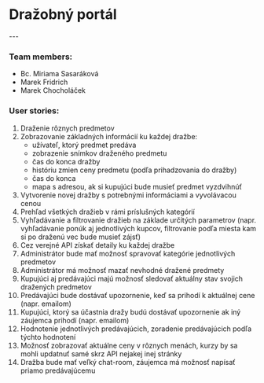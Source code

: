 ﻿<h1>Dražobný portál</h1> 
---

<h3>Team members:</h3>
<ul>
	<li> Bc. Miriama Sasaráková</li>
	<li> Marek Fridrich</li>
	<li> Marek Chocholáček</li>
</ul>

<h3>User stories: </h3>

<ol> 
	<li> Draženie rôznych predmetov </li>
	<li> Zobrazovanie základných informácií ku každej dražbe: 
		<ul>
			<li> užívateľ, ktorý predmet predáva </li>
			<li> zobrazenie snímkov draženého predmetu </li>
			<li> čas do konca dražby </li>
			<li> históriu zmien ceny predmetu (podľa prihadzovania do dražby)</li>
			<li> čas do konca</li>
			<li> mapa s adresou, ak si kupujúci bude musieť predmet vyzdvihnúť</li>
		</ul>
	</li>
	<li> Vytvorenie novej dražby s potrebnými informáciami a vyvolávacou cenou </li>
	<li> Prehľad všetkých dražieb v rámi príslušných kategórií </li> 
	<li> Vyhľadávanie a filtrovanie dražieb na základe určitých parametrov (napr. vyhľadávanie ponúk aj jednotlivých kupcov, filtrovanie podľa miesta kam si po draženú vec bude musieť zájsť)</li>
	<li> Cez verejné API získať detaily ku každej dražbe </li>
	<li> Administrátor bude mať možnosť spravovať kategórie jednotlivých predmetov</li>
	<li> Administrátor má možnosť mazať nevhodné dražené predmety</li>
	<li> Kupujúci aj predávajúci majú možnosť sledovať aktuálny stav svojich dražených predmetov </li>
	<li> Predávajúci bude dostávať upozornenie, keď sa prihodí k aktuálnej cene (napr. emailom)</li>
	<li> Kupujúci, ktorý sa účastnia dražy budú dostávať upozornenie ak iný záujemca prihodí (napr. emailom)</li>
	<li> Hodnotenie jednotlivých predávajúcich, zoradenie predávajúcich podľa týchto hodnotení</li>
	<li> Možnosť zobrazovať aktuálne ceny v rôznych menách, kurzy by sa mohli updatnuť samé skrz API nejakej inej stránky</li>
	<li> Dražba bude mať veľký chat-room, záujemca má možnosť napísať priamo predávajúcemu</li>
</ol>